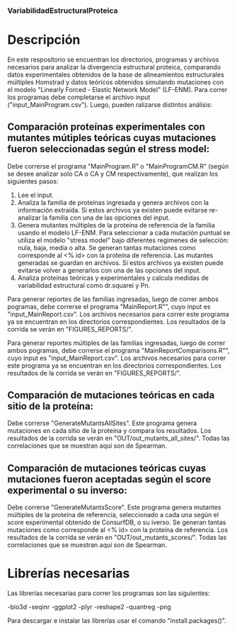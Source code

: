 ﻿### VariabilidadEstructuralProteica ###

# Descripción
En este respositorio se encuentran los directorios, programas y archivos necesarios para analizar la divergencia estructural proteica, comparando datos experimentales obtenidos de la base de alineamientos estructurales múltiples Homstrad y datos teóricos obtenidos simulando mutaciones con el modelo "Linearly Forced - Elastic Network Model" (LF-ENM).
Para correr los programas debe completarse el archivo input ("input_MainProgram.csv"). Luego, pueden ralizarse distintos análisis:

## Comparación proteínas experimentales con mutantes mútiples teóricas cuyas mutaciones fueron seleccionadas según el stress model:
Debe correrse el programa "MainProgram.R" o "MainProgramCM.R" (según se desee analizar solo CA o CA y CM respectivamente), que realizan los siguientes pasos:

1) Lee el input.
2) Analiza la familia de proteínas ingresada y genera archivos con la información extraída. Si estos archivos ya existen puede evitarse re-analizar la familia con una de las opciones del input.
3) Genera mutantes múltiples de la proteína de referencia de la familia usando el modelo LF-ENM. Para seleccionar a cada mutación puntual se utiliza el modelo "stress model" bajo diferentes regimenes de selección: nula, baja, media o alta. Se generan tantas mutaciones como corresponde al <% id> con la proteína de referencia. Las mutantes generadas se guardan en archivos. Si estos archivos ya existen puede evitarse volver a generarlos con una de las opciones del input.
4) Analiza proteínas teóricas y experimentales y calcula medidas de variabilidad estructural como dr.squarei y Pn.

Para generar reportes de las familias ingresadas, luego de correr ambos pogramas, debe correrse el programa "MainReport.R"", cuyo input es "input_MainReport.csv". Los archivos necesarios para correr este programa ya se encuentran en los directorios correspondientes.
Los resultados de la corrida se verán en "FIGURES_REPORTS/".

Para generar reportes múltiples de las familias ingresadas, luego de correr ambos pogramas, debe correrse el programa "MainReportComparisons.R"", cuyo input es "input_MainReport.csv". Los archivos necesarios para correr este programa ya se encuentran en los directorios correspondientes.
Los resultados de la corrida se verán en "FIGURES_REPORTS/".

## Comparación de mutaciones teóricas en cada sitio de la proteína:
Debe correrse "GenerateMutantsAllSites". Este programa genera mutaciones en cada sitio de la proteína y compara los resultados.
Los resultados de la corrida se verán en "OUT/out_mutants_all_sites/". Todas las correlaciones que se muestran aquí son de Spearman.

## Comparación de mutaciones teóricas cuyas mutaciones fueron aceptadas según el score experimental o su inverso:
Debe correrse "GenerateMutantsScore". Este programa genera mutantes múltiples de la proteína de referencia, seleccionado a cada una según el score experimental obtenido de ConsurfDB, o su iverso. Se generan tantas mutaciones como corresponde al <% id> con la proteína de referencia. 
Los resultados de la corrida se verán en "OUT/out_mutants_scores/". Todas las correlaciones que se muestran aquí son de Spearman.

# Librerías necesarias
Las librerías necesarias para correr los programas son las siguientes:

-bio3d
-seqinr
-ggplot2
-plyr
-reshape2
-quantreg
-png

Para descargar e instalar las librerías usar el comando "install.packages()".

